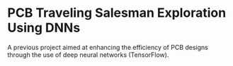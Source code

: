 # PCB Traveling Salesman Exploration Using DNNs
A previous project aimed at enhancing the efficiency of PCB designs through the use of deep neural networks (TensorFlow).